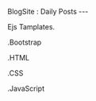 
  BlogSite : Daily Posts ---

  Ejs Tamplates.
  
  .Bootstrap
  
  .HTML
  
  .CSS
  
  .JavaScript
